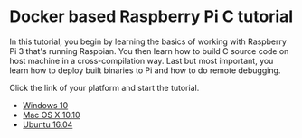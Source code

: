 
# Docker based Raspberry Pi C tutorial

In this tutorial, you begin by learning the basics of working with Raspberry Pi 3 that's running Raspbian. You then learn how to build C source code on host machine in a cross-compilation way. Last but most important, you learn how to deploy built binaries to Pi and how to do remote debugging. 

Click the link of your platform and start the tutorial.

- [Windows 10](doc/windows-10.md)
- [Mac OS X 10.10](doc/mac-os-x-10.10.md)
- [Ubuntu 16.04](doc/ubuntu-16.04.md)
